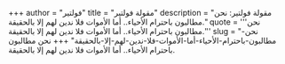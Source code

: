 +++
author = "فولتير"
title = "مقولة فولتير"
description = "مقولة فولتير: نحن مطالبون باحترام الأحياء.. أما الأموات فلا ندين لهم إلا بالحقيقة."
quote = '''نحن مطالبون باحترام الأحياء.. أما الأموات فلا ندين لهم إلا بالحقيقة.'''
slug = "نحن-مطالبون-باحترام-الأحياء-أما-الأموات-فلا-ندين-لهم-إلا-بالحقيقة"
+++
نحن مطالبون باحترام الأحياء.. أما الأموات فلا ندين لهم إلا بالحقيقة.
